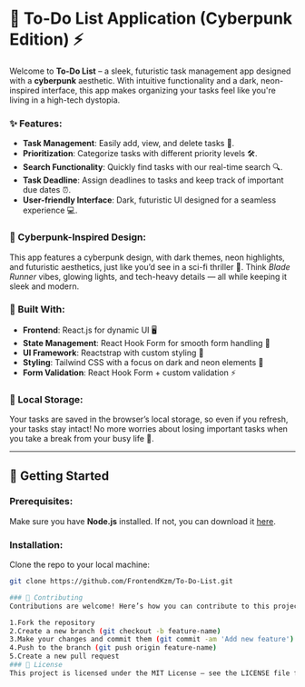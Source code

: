 # 🚀 To-Do List Application (Cyberpunk Edition) ⚡

Welcome to **To-Do List** – a sleek, futuristic task management app designed with a **cyberpunk** aesthetic. With intuitive functionality and a dark, neon-inspired interface, this app makes organizing your tasks feel like you're living in a high-tech dystopia.

### ✨ Features:
- **Task Management**: Easily add, view, and delete tasks 🎯.
- **Prioritization**: Categorize tasks with different priority levels 🛠️.
- **Search Functionality**: Quickly find tasks with our real-time search 🔍.
- **Task Deadline**: Assign deadlines to tasks and keep track of important due dates ⏰.
- **User-friendly Interface**: Dark, futuristic UI designed for a seamless experience 💻.

### 🌆 Cyberpunk-Inspired Design:
This app features a cyberpunk design, with dark themes, neon highlights, and futuristic aesthetics, just like you’d see in a sci-fi thriller 🌌. Think _Blade Runner_ vibes, glowing lights, and tech-heavy details — all while keeping it sleek and modern.

### 🚀 Built With:
- **Frontend**: React.js for dynamic UI 🖥️
- **State Management**: React Hook Form for smooth form handling 📝
- **UI Framework**: Reactstrap with custom styling 🖤
- **Styling**: Tailwind CSS with a focus on dark and neon elements 🌙
- **Form Validation**: React Hook Form + custom validation ⚡

### 💾 Local Storage:
Your tasks are saved in the browser’s local storage, so even if you refresh, your tasks stay intact! No more worries about losing important tasks when you take a break from your busy life 💾.

---

## 🚀 Getting Started

### Prerequisites:
Make sure you have **Node.js** installed. If not, you can download it [here](https://nodejs.org/).

### Installation:
Clone the repo to your local machine:

```bash
git clone https://github.com/FrontendKzm/To-Do-List.git

### 🎯 Contributing
Contributions are welcome! Here’s how you can contribute to this project:

1.Fork the repository
2.Create a new branch (git checkout -b feature-name)
3.Make your changes and commit them (git commit -am 'Add new feature')
4.Push to the branch (git push origin feature-name)
5.Create a new pull request
### 📜 License
This project is licensed under the MIT License — see the LICENSE file for details.



